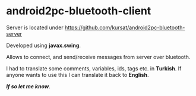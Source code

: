 # android2pc-bluetooth-client

Server is located under https://github.com/kursat/android2pc-bluetooth-server

Developed using **javax.swing**.

Allows to connect, and send/receive messages from server over bluetooth.


I had to translate some comments, variables, ids, tags etc. in **Turkish**. If anyone wants to use this I can translate it back to **English**.

***If so let me know***.
